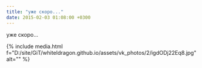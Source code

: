 ```yaml
---
title: "уже скоро..."
date: 2015-02-03 01:08:00 +0300
---
```


уже скоро...

{% include media.html f="D:/site/GiT/whiteldragon.github.io/assets/vk_photos/2/igdODj22Eq8.jpg" alt="" %}
